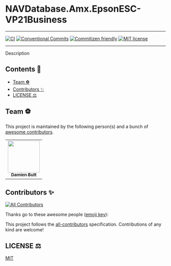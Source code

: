 # NAVDatabase.Amx.EpsonESC-VP21Business

<!-- <div align="center">
 <img src="./" alt="logo" width="200" />
</div> -->

---

[![CI](https://github.com/Norgate-AV/NAVDatabase.Amx.EpsonESC-VP21Business/actions/workflows/main.yml/badge.svg)](https://github.com/Norgate-AV/NAVDatabase.Amx.EpsonESC-VP21Business/actions/workflows/main.yml)
[![Conventional Commits](https://img.shields.io/badge/Conventional%20Commits-1.0.0-%23FE5196?logo=conventionalcommits&logoColor=white)](https://conventionalcommits.org)
[![Commitizen friendly](https://img.shields.io/badge/commitizen-friendly-brightgreen.svg)](http://commitizen.github.io/cz-cli/)
[![MIT license](https://img.shields.io/badge/License-MIT-blue.svg)](LICENSE)

---

Description

## Contents 📖

<!-- START doctoc generated TOC please keep comment here to allow auto update -->
<!-- DON'T EDIT THIS SECTION, INSTEAD RE-RUN doctoc TO UPDATE -->

-   [Team :soccer:](#team-soccer)
-   [Contributors :sparkles:](#contributors-sparkles)
-   [LICENSE :balance_scale:](#license-balance_scale)

<!-- END doctoc generated TOC please keep comment here to allow auto update -->

## Team :soccer:

This project is maintained by the following person(s) and a bunch of [awesome contributors](https://github.com/Norgate-AV/NAVDatabase.Amx.EpsonESC-VP21Business/graphs/contributors).

<table>
  <tr>
    <td align="center"><a href="https://github.com/damienbutt"><img src="https://avatars.githubusercontent.com/damienbutt?v=4?s=100" width="100px;" alt=""/><br /><sub><b>Damien Butt</b></sub></a><br /></td>
  </tr>
</table>

## Contributors :sparkles:

<!-- ALL-CONTRIBUTORS-BADGE:START - Do not remove or modify this section -->

[![All Contributors](https://img.shields.io/badge/all_contributors-1-orange.svg?style=flat-square)](#contributors-)

<!-- ALL-CONTRIBUTORS-BADGE:END -->

Thanks go to these awesome people ([emoji key](https://allcontributors.org/docs/en/emoji-key)):

<!-- ALL-CONTRIBUTORS-LIST:START - Do not remove or modify this section -->
<!-- prettier-ignore-start -->
<!-- markdownlint-disable -->

<!-- markdownlint-restore -->
<!-- prettier-ignore-end -->

<!-- ALL-CONTRIBUTORS-LIST:END -->

This project follows the [all-contributors](https://allcontributors.org) specification.
Contributions of any kind are welcome!

## LICENSE :balance_scale:

[MIT](LICENSE)
